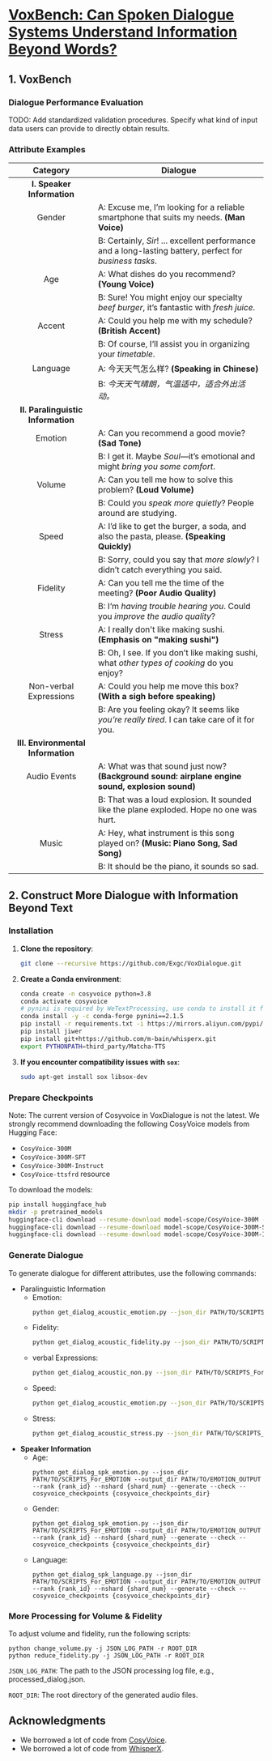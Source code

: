 # [VoxBench: Can Spoken Dialogue Systems Understand Information Beyond Words?](#)

<!-- markdownlint-disable first-line-h1 -->
<!-- markdownlint-disable html -->
<!-- markdownlint-disable no-duplicate-header -->

## 1. VoxBench

### Dialogue Performance Evaluation

TODO: Add standardized validation procedures. Specify what kind of input data users can provide to directly obtain results.

### Attribute Examples

| **Category**                     | **Dialogue**                                                                                                                                  |
|:----------------------------------:|-----------------------------------------------------------------------------------------------------------------------------------------------|
| **I. Speaker Information**        |                                                                                                                                               |
| Gender                            | A: Excuse me, I’m looking for a reliable smartphone that suits my needs. **(Man Voice)**                                                      |
|                                   | B: Certainly, *Sir*! ... excellent performance and a long-lasting battery, perfect for *business tasks*.                                       |
| Age                               | A: What dishes do you recommend? **(Young Voice)**                                                                                             |
|                                   | B: Sure! You might enjoy our specialty *beef burger*, it’s fantastic with *fresh juice*.                                                        |
| Accent                            | A: Could you help me with my schedule? **(British Accent)**                                                                                   |
|                                   | B: Of course, I’ll assist you in organizing your *timetable*.                                                                                  |
| Language                          | A: 今天天气怎么样? **(Speaking in Chinese)**                                                                                                  |
|                                   | B: *今天天气晴朗，气温适中，适合外出活动。*                                                                                                      |
| **II. Paralinguistic Information**|                                                                                                                                               |
| Emotion                           | A: Can you recommend a good movie? **(Sad Tone)**                                                                                             |
|                                   | B: I get it. Maybe *Soul*—it’s emotional and might *bring you some comfort*.                                                                  |
| Volume                            | A: Can you tell me how to solve this problem? **(Loud Volume)**                                                                                |
|                                   | B: Could you *speak more quietly*? People around are studying.                                                                                |
| Speed                             | A: I’d like to get the burger, a soda, and also the pasta, please. **(Speaking Quickly)**                                                      |
|                                   | B: Sorry, could you say that *more slowly*? I didn’t catch everything you said.                                                               |
| Fidelity                          | A: Can you tell me the time of the meeting? **(Poor Audio Quality)**                                                                          |
|                                   | B: I’m *having trouble hearing you*. Could you *improve the audio quality*?                                                                   |
| Stress                            | A: I really don't like making sushi. **(Emphasis on "making sushi")**                                                                          |
|                                   | B: Oh, I see. If you don’t like making sushi, what *other types of cooking* do you enjoy?                                                     |
| Non-verbal Expressions           | A: Could you help me move this box? **(With a sigh before speaking)**                                                                          |
|                                   | B: Are you feeling okay? It seems like *you’re really tired*. I can take care of it for you.                                                  |
| **III. Environmental Information**|                                                                                                                                               |
| Audio Events                      | A: What was that sound just now? **(Background sound: airplane engine sound, explosion sound)**                                                |
|                                   | B: That was a loud explosion. It sounded like the plane exploded. Hope no one was hurt.                                                       |
| Music                             | A: Hey, what instrument is this song played on? **(Music: Piano Song, Sad Song)**                                                              |
|                                   | B: It should be the piano, it sounds so sad.                                                                                                  |

## 2. Construct More Dialogue with Information Beyond Text

### Installation

1. **Clone the repository**:

    ```sh
    git clone --recursive https://github.com/Exgc/VoxDialogue.git
    ```

2. **Create a Conda environment**:

    ```sh
    conda create -n cosyvoice python=3.8
    conda activate cosyvoice
    # pynini is required by WeTextProcessing, use conda to install it for compatibility across platforms.
    conda install -y -c conda-forge pynini==2.1.5
    pip install -r requirements.txt -i https://mirrors.aliyun.com/pypi/simple/ --trusted-host=mirrors.aliyun.com
    pip install jiwer
    pip install git+https://github.com/m-bain/whisperx.git
    export PYTHONPATH=third_party/Matcha-TTS
    ```

3. **If you encounter compatibility issues with `sox`**:

   ```sh
   sudo apt-get install sox libsox-dev
   ```

### Prepare Checkpoints

Note: The current version of Cosyvoice in VoxDialogue is not the latest. We strongly recommend downloading the following CosyVoice models from Hugging Face:

- `CosyVoice-300M`
- `CosyVoice-300M-SFT`
- `CosyVoice-300M-Instruct`
- `CosyVoice-ttsfrd` resource

To download the models:

   ```sh
   pip install huggingface_hub
   mkdir -p pretrained_models
   huggingface-cli download --resume-download model-scope/CosyVoice-300M --local-dir CosyVoice-300M
   huggingface-cli download --resume-download model-scope/CosyVoice-300M-SFT --local-dir CosyVoice-300M-SFT
   huggingface-cli download --resume-download model-scope/CosyVoice-300M-Instruct --local-dir CosyVoice-300M-Instruct
   ```

### Generate Dialogue

To generate dialogue for different attributes, use the following commands:

- Paralinguistic Information
  - Emotion:
     ```sh
    python get_dialog_acoustic_emotion.py --json_dir PATH/TO/SCRIPTS_For_EMOTION --output_dir PATH/TO/EMOTION_OUTPUT --rank {rank_id} --nshard {shard_num} --generate --check --cosyvoice_checkpoints {cosyvoice_checkpoints_dir}
     ```
  - Fidelity:
     ```sh
     python get_dialog_acoustic_fidelity.py --json_dir PATH/TO/SCRIPTS_For_EMOTION --output_dir PATH/TO/EMOTION_OUTPUT --rank {rank_id} --nshard {shard_num} --generate --check --cosyvoice_checkpoints {cosyvoice_checkpoints_dir}
     ```
  - verbal Expressions:
     ```sh
     python get_dialog_acoustic_non.py --json_dir PATH/TO/SCRIPTS_For_EMOTION --output_dir PATH/TO/EMOTION_OUTPUT --rank {rank_id} --nshard {shard_num} --generate --check --cosyvoice_checkpoints {cosyvoice_checkpoints_dir}
     ```
  - Speed:
     ```sh
     python get_dialog_acoustic_emotion.py --json_dir PATH/TO/SCRIPTS_For_EMOTION --output_dir PATH/TO/EMOTION_OUTPUT --rank {rank_id} --nshard {shard_num} --generate --check --cosyvoice_checkpoints {cosyvoice_checkpoints_dir}
     ```
  - Stress:
     ```sh
    python get_dialog_acoustic_stress.py --json_dir PATH/TO/SCRIPTS_For_EMOTION --output_dir PATH/TO/EMOTION_OUTPUT --rank {rank_id} --nshard {shard_num} --generate --check --cosyvoice_checkpoints {cosyvoice_checkpoints_dir}
    ```
- **Speaker Information**
  - Age:
     ```shell
     python get_dialog_spk_emotion.py --json_dir PATH/TO/SCRIPTS_For_EMOTION --output_dir PATH/TO/EMOTION_OUTPUT --rank {rank_id} --nshard {shard_num} --generate --check --cosyvoice_checkpoints {cosyvoice_checkpoints_dir}
     ```
  - Gender:
     ```shell
     python get_dialog_spk_emotion.py --json_dir PATH/TO/SCRIPTS_For_EMOTION --output_dir PATH/TO/EMOTION_OUTPUT --rank {rank_id} --nshard {shard_num} --generate --check --cosyvoice_checkpoints {cosyvoice_checkpoints_dir}
     ```
  - Language:
    ```shell
    python get_dialog_spk_language.py --json_dir PATH/TO/SCRIPTS_For_EMOTION --output_dir PATH/TO/EMOTION_OUTPUT --rank {rank_id} --nshard {shard_num} --generate --check --cosyvoice_checkpoints {cosyvoice_checkpoints_dir}
    ```


### More Processing for Volume & Fidelity

To adjust volume and fidelity, run the following scripts:

   ``` shell
   python change_volume.py -j JSON_LOG_PATH -r ROOT_DIR
   python reduce_fidelity.py -j JSON_LOG_PATH -r ROOT_DIR
   ```

```JSON_LOG_PATH```: The path to the JSON processing log file, e.g., processed_dialog.json.

```ROOT_DIR```: The root directory of the generated audio files.

## Acknowledgments
- We borrowed a lot of code from [CosyVoice](https://github.com/FunAudioLLM/CosyVoice). 
- We borrowed a lot of code from [WhisperX](https://github.com/m-bain/whisperX).
